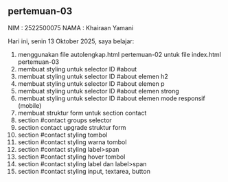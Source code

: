 ﻿## pertemuan-03
NIM : 2522500075
NAMA : Khairaan Yamani

Hari ini, senin 13 Oktober 2025, saya belajar:
<ol>
  <li>menggunakan file autolengkap.html pertemuan-02 untuk file index.html pertemuan-03</li>
  <li>membuat styling untuk selector ID #about</li>
  <li>membuat styling untuk selector ID #about elemen h2</li>
  <li>membuat styling untuk selector ID #about elemen p</li>
  <li>membuat styling untuk selector ID #about elemen strong</li>
  <li>membuat styling untuk selector ID #about elemen mode responsif (mobile)</li>
  <li>membuat struktur form untuk section contact</li>
  <li>section #contact groups selector</li>
  <li>section contact upgrade struktur form</li>
  <li>section #contact styling tombol</li>
  <li>section #contact styling warna tombol</li>
  <li>section #contact styling label>span</li>
  <li>section #contact styling hover tombol</li>
  <li>section #contact styling label dan label>span</li>
  <li>section #contact styling input, textarea, button</li>



<ol>